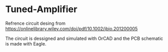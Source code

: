 # Tuned-Amplifier

Refrence circuit desing from https://onlinelibrary.wiley.com/doi/pdf/10.1002/jbio.201200005 

The circuit is dessigned and simulated with OrCAD and the PCB schematic is made with Eagle. 
